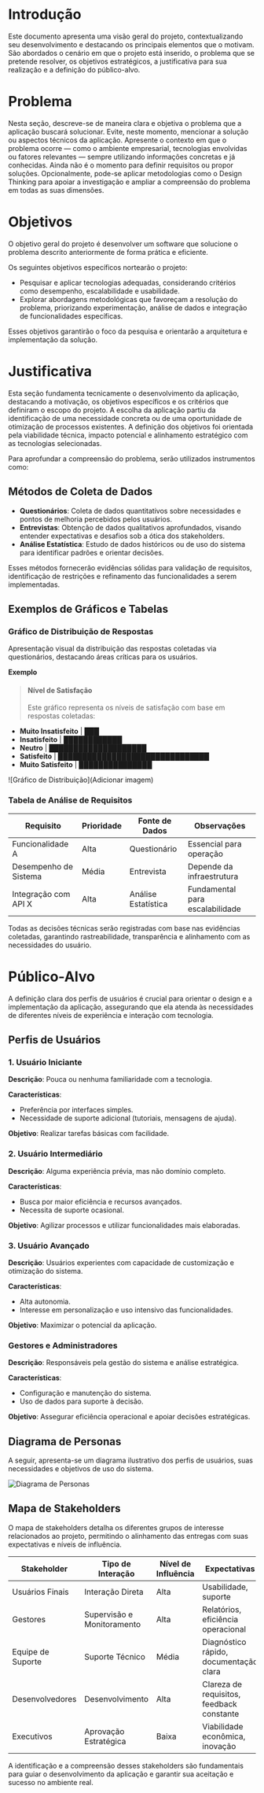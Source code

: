 # Introdução

Este documento apresenta uma visão geral do projeto, contextualizando seu desenvolvimento e destacando os principais elementos que o motivam. São abordados o cenário em que o projeto está inserido, o problema que se pretende resolver, os objetivos estratégicos, a justificativa para sua realização e a definição do público-alvo.

# Problema

Nesta seção, descreve-se de maneira clara e objetiva o problema que a aplicação buscará solucionar. Evite, neste momento, mencionar a solução ou aspectos técnicos da aplicação. Apresente o contexto em que o problema ocorre — como o ambiente empresarial, tecnologias envolvidas ou fatores relevantes — sempre utilizando informações concretas e já conhecidas. Ainda não é o momento para definir requisitos ou propor soluções. Opcionalmente, pode-se aplicar metodologias como o Design Thinking para apoiar a investigação e ampliar a compreensão do problema em todas as suas dimensões.

# Objetivos

O objetivo geral do projeto é desenvolver um software que solucione o problema descrito anteriormente de forma prática e eficiente.

Os seguintes objetivos específicos nortearão o projeto:

- Pesquisar e aplicar tecnologias adequadas, considerando critérios como desempenho, escalabilidade e usabilidade.
- Explorar abordagens metodológicas que favoreçam a resolução do problema, priorizando experimentação, análise de dados e integração de funcionalidades específicas.

Esses objetivos garantirão o foco da pesquisa e orientarão a arquitetura e implementação da solução.

# Justificativa

Esta seção fundamenta tecnicamente o desenvolvimento da aplicação, destacando a motivação, os objetivos específicos e os critérios que definiram o escopo do projeto. A escolha da aplicação partiu da identificação de uma necessidade concreta ou de uma oportunidade de otimização de processos existentes. A definição dos objetivos foi orientada pela viabilidade técnica, impacto potencial e alinhamento estratégico com as tecnologias selecionadas.

Para aprofundar a compreensão do problema, serão utilizados instrumentos como:

## Métodos de Coleta de Dados

- **Questionários**: Coleta de dados quantitativos sobre necessidades e pontos de melhoria percebidos pelos usuários.
- **Entrevistas**: Obtenção de dados qualitativos aprofundados, visando entender expectativas e desafios sob a ótica dos stakeholders.
- **Análise Estatística**: Estudo de dados históricos ou de uso do sistema para identificar padrões e orientar decisões.

Esses métodos fornecerão evidências sólidas para validação de requisitos, identificação de restrições e refinamento das funcionalidades a serem implementadas.

## Exemplos de Gráficos e Tabelas

### Gráfico de Distribuição de Respostas

Apresentação visual da distribuição das respostas coletadas via questionários, destacando áreas críticas para os usuários.

**Exemplo**
> #### Nível de Satisfação
> Este gráfico representa os níveis de satisfação com base em respostas coletadas:

- **Muito Insatisfeito** | ███
- **Insatisfeito**       | ████████████
- **Neutro**             | ████████████████████
- **Satisfeito**         | ███████████████████████████████
- **Muito Satisfeito**   | ███████████████


![Gráfico de Distribuição](Adicionar imagem)

### Tabela de Análise de Requisitos

| Requisito             | Prioridade | Fonte de Dados     | Observações                     |
|----------------------|------------|--------------------|---------------------------------|
| Funcionalidade A     | Alta       | Questionário       | Essencial para operação         |
| Desempenho de Sistema| Média      | Entrevista         | Depende da infraestrutura       |
| Integração com API X | Alta       | Análise Estatística| Fundamental para escalabilidade |

Todas as decisões técnicas serão registradas com base nas evidências coletadas, garantindo rastreabilidade, transparência e alinhamento com as necessidades do usuário.

# Público-Alvo

A definição clara dos perfis de usuários é crucial para orientar o design e a implementação da aplicação, assegurando que ela atenda às necessidades de diferentes níveis de experiência e interação com tecnologia.

## Perfis de Usuários

### 1. Usuário Iniciante

**Descrição**: Pouca ou nenhuma familiaridade com a tecnologia.

**Características**:
- Preferência por interfaces simples.
- Necessidade de suporte adicional (tutoriais, mensagens de ajuda).

**Objetivo**: Realizar tarefas básicas com facilidade.

### 2. Usuário Intermediário

**Descrição**: Alguma experiência prévia, mas não domínio completo.

**Características**:
- Busca por maior eficiência e recursos avançados.
- Necessita de suporte ocasional.

**Objetivo**: Agilizar processos e utilizar funcionalidades mais elaboradas.

### 3. Usuário Avançado

**Descrição**: Usuários experientes com capacidade de customização e otimização do sistema.

**Características**:
- Alta autonomia.
- Interesse em personalização e uso intensivo das funcionalidades.

**Objetivo**: Maximizar o potencial da aplicação.

### Gestores e Administradores

**Descrição**: Responsáveis pela gestão do sistema e análise estratégica.

**Características**:
- Configuração e manutenção do sistema.
- Uso de dados para suporte à decisão.

**Objetivo**: Assegurar eficiência operacional e apoiar decisões estratégicas.

## Diagrama de Personas

A seguir, apresenta-se um diagrama ilustrativo dos perfis de usuários, suas necessidades e objetivos de uso do sistema.

![Diagrama de Personas](img/DiagramadePersonas.png)

## Mapa de Stakeholders

O mapa de stakeholders detalha os diferentes grupos de interesse relacionados ao projeto, permitindo o alinhamento das entregas com suas expectativas e níveis de influência.

| Stakeholder         | Tipo de Interação           | Nível de Influência | Expectativas                        |
|---------------------|-----------------------------|----------------------|-------------------------------------|
| Usuários Finais     | Interação Direta            | Alta                 | Usabilidade, suporte                |
| Gestores            | Supervisão e Monitoramento  | Alta                 | Relatórios, eficiência operacional  |
| Equipe de Suporte   | Suporte Técnico             | Média                | Diagnóstico rápido, documentação clara |
| Desenvolvedores     | Desenvolvimento             | Alta                 | Clareza de requisitos, feedback constante |
| Executivos          | Aprovação Estratégica       | Baixa                | Viabilidade econômica, inovação     |

A identificação e a compreensão desses stakeholders são fundamentais para guiar o desenvolvimento da aplicação e garantir sua aceitação e sucesso no ambiente real.

